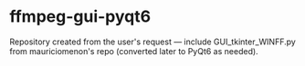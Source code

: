 # ffmpeg-gui-pyqt6
Repository created from the user's request — include GUI_tkinter_WINFF.py from mauriciomenon's repo (converted later to PyQt6 as needed).

